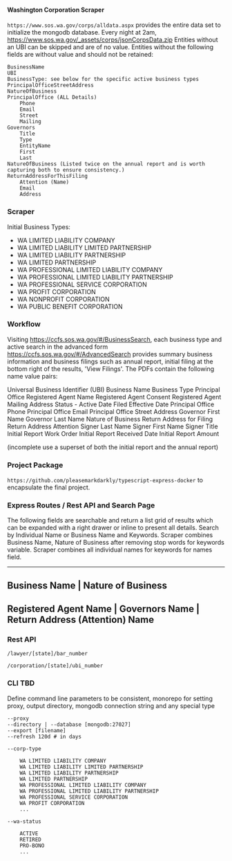 #### Washington Corporation Scraper

`https://www.sos.wa.gov/corps/alldata.aspx` provides the entire data set to initialize the mongodb database.
Every night at 2am, https://www.sos.wa.gov/_assets/corps/jsonCorpsData.zip
Entities without an UBI can be skipped and are of no value. Entities without the following fields are without value and should not be retained:

```
BusinessName
UBI
BusinessType: see below for the specific active business types
PrincipalOfficeStreetAddress
NatureOfBusiness
PrincipalOffice (ALL Details)
    Phone
    Email
    Street
    Mailing
Governors
    Title
    Type
    EntityName
    First
    Last
NatureOfBusiness (Listed twice on the annual report and is worth capturing both to ensure consistency.)
ReturnAddressForThisFiling
    Attention (Name)
    Email
    Address
```

### Scraper

Initial Business Types:

* WA LIMITED LIABILITY COMPANY
* WA LIMITED LIABILITY LIMITED PARTNERSHIP
* WA LIMITED LIABILITY PARTNERSHIP
* WA LIMITED PARTNERSHIP
* WA PROFESSIONAL LIMITED LIABILITY COMPANY
* WA PROFESSIONAL LIMITED LIABILITY PARTNERSHIP
* WA PROFESSIONAL SERVICE CORPORATION
* WA PROFIT CORPORATION
* WA NONPROFIT CORPORATION
* WA PUBLIC BENEFIT CORPORATION

### Workflow

Visiting https://ccfs.sos.wa.gov/#/BusinessSearch, each business type and active search in the advanced form https://ccfs.sos.wa.gov/#/AdvancedSearch provides summary business information and business filings such as annual report, initial filing at the bottom right of the results, 'View Filings'. The PDFs contain the following name value pairs:

Universal Business Identifier (UBI)
Business Name
Business Type
Principal Office
Registered Agent Name
Registered Agent Consent
Registered Agent Mailing Address
Status - Active
Date Filed
Effective Date
Principal Office Phone
Principal Office Email
Principal Office Street Address
Governor First Name
Governor Last Name
Nature of Business
Return Address for Filing
Return Address Attention
Signer Last Name
Signer First Name
Signer Title
Initial Report Work Order
Initial Report Received Date
Initial Report Amount

(incomplete use a superset of both the initial report and the annual report)

### Project Package

`https://github.com/pleasemarkdarkly/typescript-express-docker` to encapsulate the final project. 

### Express Routes / Rest API and Search Page

The following fields are searchable and return a list grid of results which can be expanded with a right drawer or inline to present all details. 
Search by Individual Name or Business Name and Keywords.
Scraper combines Business Name, Nature of Business after removing stop words for keywords variable. Scraper combines all individual names for keywords for names field.

---
Business Name | Nature of Business
---
Registered Agent Name | Governors Name | Return Address (Attention) Name 
---

### Rest API

```
/lawyer/[state]/bar_number
```

```
/corporation/[state]/ubi_number
```

### CLI TBD

Define command line parameters to be consistent, monorepo for setting proxy, output directory, mongodb connection string and any special type 

```
--proxy
--directory | --database [mongodb:27027]
--export [filename]
--refresh 120d # in days 

--corp-type 

    WA LIMITED LIABILITY COMPANY
    WA LIMITED LIABILITY LIMITED PARTNERSHIP
    WA LIMITED LIABILITY PARTNERSHIP
    WA LIMITED PARTNERSHIP
    WA PROFESSIONAL LIMITED LIABILITY COMPANY
    WA PROFESSIONAL LIMITED LIABILITY PARTNERSHIP
    WA PROFESSIONAL SERVICE CORPORATION
    WA PROFIT CORPORATION
    ...

--wa-status

    ACTIVE
    RETIRED
    PRO-BONO
    ...

```